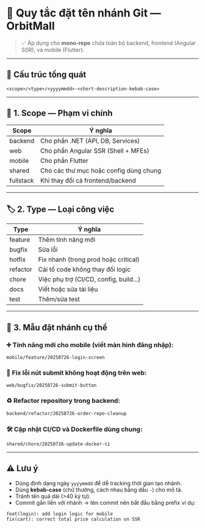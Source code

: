 
# 📘 Quy tắc đặt tên nhánh Git — OrbitMall

> ✅ Áp dụng cho **mono-repo** chứa toàn bộ backend, frontend (Angular SSR), và mobile (Flutter).

---

## 🎯 Cấu trúc tổng quát

```
<scope>/<type>/<yyyymmdd>-<short-description-kebab-case>
```

---

## 🧱 1. Scope — Phạm vi chính

| Scope     | Ý nghĩa                             |
|-----------|--------------------------------------|
| backend   | Cho phần .NET (API, DB, Services)    |
| web       | Cho phần Angular SSR (Shell + MFEs) |
| mobile    | Cho phần Flutter                     |
| shared    | Cho các thư mục hoặc config dùng chung |
| fullstack | Khi thay đổi cả frontend/backend     |

---

## 🏷️ 2. Type — Loại công việc

| Type       | Ý nghĩa                              |
|------------|---------------------------------------|
| feature    | Thêm tính năng mới                    |
| bugfix     | Sửa lỗi                               |
| hotfix     | Fix nhanh (trong prod hoặc critical)  |
| refactor   | Cải tổ code không thay đổi logic      |
| chore      | Việc phụ trợ (CI/CD, config, build...)|
| docs       | Viết hoặc sửa tài liệu                |
| test       | Thêm/sửa test                         |

---

## 📝 3. Mẫu đặt nhánh cụ thể

### ➕ Tính năng mới cho mobile (viết màn hình đăng nhập):

```
mobile/feature/20250726-login-screen
```

### 🐞 Fix lỗi nút submit không hoạt động trên web:

```
web/bugfix/20250726-submit-button
```

### ♻️ Refactor repository trong backend:

```
backend/refactor/20250726-order-repo-cleanup
```

### 🛠 Cập nhật CI/CD và Dockerfile dùng chung:

```
shared/chore/20250726-update-docker-ci
```

---

## ⚠️ Lưu ý

- Dùng định dạng ngày `yyyymmdd` để dễ tracking thời gian tạo nhánh.
- Dùng **kebab-case** (chữ thường, cách nhau bằng dấu `-`) cho mô tả.
- Tránh tên quá dài (>40 ký tự).
- Commit gắn liền với nhánh → tên commit nên bắt đầu bằng prefix ví dụ:

```
feat(login): add login logic for mobile
fix(cart): correct total price calculation on SSR
```
